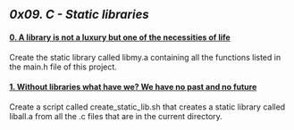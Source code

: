## *0x09. C - Static libraries*

#### [0. A library is not a luxury but one of the necessities of life]()

Create the static library called libmy.a containing all the functions listed in the main.h file of this project.

#### [1. Without libraries what have we? We have no past and no future](create_static_lib.sh)

Create a script called create_static_lib.sh that creates a static library called liball.a from all the .c files that are in the current directory.
